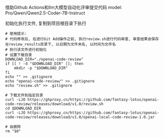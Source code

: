 借助Github Actions和llm大模型自动化评审提交代码
model: Pro/Qwen/Qwen2.5-Coder-7B-Instruct

初始化执行文件, 复制到项目根目录下执行
```shell
# 使用提示:
# 代码修改后, 在进行Git Add操作之前, 执行review.sh进行代码审查, 审查结果会保存在review_results目录下, 以日期为文件夹名, 以时间为文件名
# 执行该文件进行初始化
# 设置下载目录
DOWNLOAD_DIR="./openai-code-review"
if [[ ! -d "$DOWNLOAD_DIR" ]]; then
    mkdir -p "$DOWNLOAD_DIR"
fi
echo "" >> .gitignore
echo "openai-code-review/" >> .gitignore
echo "review.sh" >> .gitignore

# 下载文件到指定目录
curl -LJO https://ghproxy.cn/https://github.com/fantasy-lotus/openai-code-review/releases/download/v1.0/review.sh
cd $DOWNLOAD_DIR
curl -LJO https://ghproxy.cn/https://github.com/fantasy-lotus/openai-code-review/releases/download/v1.0/openai-local-code-review-1.0.jar

# 自删除
rm "$0"
```
